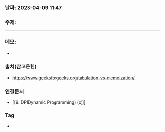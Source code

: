 ### 날짜: 2023-04-09 11:47

### 주제: 
---
### 메모: 
- 

### 출처(참고문헌) 
- https://www.geeksforgeeks.org/tabulation-vs-memoization/

### 연결문서 
- [[9.  DP(Dynamic Programming) (x)]]

### Tag
- 